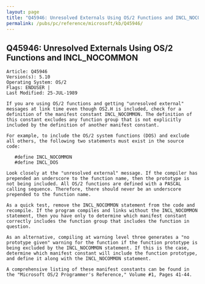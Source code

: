 ```yaml
---
layout: page
title: "Q45946: Unresolved Externals Using OS/2 Functions and INCL_NOCOMMON"
permalink: /pubs/pc/reference/microsoft/kb/Q45946/
---
```


## Q45946: Unresolved Externals Using OS/2 Functions and INCL_NOCOMMON

	Article: Q45946
	Version(s): 5.10
	Operating System: OS/2
	Flags: ENDUSER |
	Last Modified: 25-JUL-1989
	
	If you are using OS/2 functions and getting "unresolved external"
	messages at link time even though OS2.H is included, check for a
	definition of the manifest constant INCL_NOCOMMON. The definition of
	this constant excludes any function group that is not explicitly
	included by the definition of another manifest constant.
	
	For example, to include the OS/2 system functions (DOS) and exclude
	all others, the following two statements must exist in the source
	code:
	
	   #define INCL_NOCOMMON
	   #define INCL_DOS
	
	Look closely at the "unresolved external" message. If the compiler has
	prepended an underscore to the function name, then the prototype is
	not being included. All OS/2 functions are defined with a PASCAL
	calling sequence. Therefore, there should never be an underscore
	prepended to the function name.
	
	As a quick test, remove the INCL_NOCOMMON statement from the code and
	recompile. If the program compiles and links without the INCL_NOCOMMON
	statement, then you have only to determine which manifest constant
	correctly includes the function group that includes the function in
	question.
	
	As an alternative, compiling at warning level three generates a "no
	prototype given" warning for the function if the function prototype is
	being excluded by the INCL_NOCOMMON statement. If this is the case,
	determine which manifest constant will include the function prototype,
	and define it along with the INCL_NOCOMMON statement.
	
	A comprehensive listing of these manifest constants can be found in
	the "Microsoft OS/2 Programmer's Reference," Volume #1, Pages 41-44.

